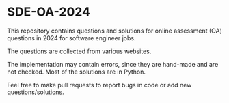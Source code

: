 # SDE-OA-2024
This repository contains questions and solutions for online assessment (OA) questions in 2024 for software engineer jobs. 

The questions are collected from various websites. 

The implementation may contain errors, since they are hand-made and are not checked. Most of the solutions are in Python. 

Feel free to make pull requests to report bugs in code or add new questions/solutions. 

